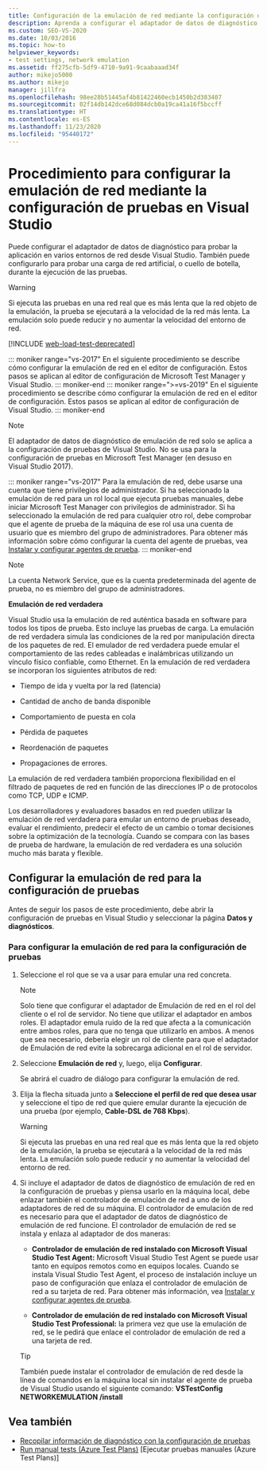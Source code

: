 ```yaml
---
title: Configuración de la emulación de red mediante la configuración de pruebas
description: Aprenda a configurar el adaptador de datos de diagnóstico para probar la aplicación en varios entornos de red de Visual Studio.
ms.custom: SEO-VS-2020
ms.date: 10/03/2016
ms.topic: how-to
helpviewer_keywords:
- test settings, network emulation
ms.assetid: ff275cfb-5df9-4710-9a91-9caabaaad34f
author: mikejo5000
ms.author: mikejo
manager: jillfra
ms.openlocfilehash: 98ee28b51445af4b81422460ecb1450b2d383407
ms.sourcegitcommit: 02f14db142dce68d084dcb0a19ca41a16f5bccff
ms.translationtype: HT
ms.contentlocale: es-ES
ms.lasthandoff: 11/23/2020
ms.locfileid: "95440172"
---
```

# <a name="how-to-configure-network-emulation-using-test-settings-in-visual-studio"></a>Procedimiento para configurar la emulación de red mediante la configuración de pruebas en Visual Studio

Puede configurar el adaptador de datos de diagnóstico para probar la aplicación en varios entornos de red desde Visual Studio. También puede configurarlo para probar una carga de red artificial, o cuello de botella, durante la ejecución de las pruebas.

> [!WARNING]
> Si ejecuta las pruebas en una red real que es más lenta que la red objeto de la emulación, la prueba se ejecutará a la velocidad de la red más lenta. La emulación solo puede reducir y no aumentar la velocidad del entorno de red.

[!INCLUDE [web-load-test-deprecated](includes/web-load-test-deprecated.md)]

::: moniker range="vs-2017"
En el siguiente procedimiento se describe cómo configurar la emulación de red en el editor de configuración. Estos pasos se aplican al editor de configuración de Microsoft Test Manager y Visual Studio.
::: moniker-end
::: moniker range=">=vs-2019"
En el siguiente procedimiento se describe cómo configurar la emulación de red en el editor de configuración. Estos pasos se aplican al editor de configuración de Visual Studio.
::: moniker-end

> [!NOTE]
> El adaptador de datos de diagnóstico de emulación de red solo se aplica a la configuración de pruebas de Visual Studio. No se usa para la configuración de pruebas en Microsoft Test Manager (en desuso en Visual Studio 2017).

::: moniker range="vs-2017"
Para la emulación de red, debe usarse una cuenta que tiene privilegios de administrador. Si ha seleccionado la emulación de red para un rol local que ejecuta pruebas manuales, debe iniciar Microsoft Test Manager con privilegios de administrador. Si ha seleccionado la emulación de red para cualquier otro rol, debe comprobar que el agente de prueba de la máquina de ese rol usa una cuenta de usuario que es miembro del grupo de administradores. Para obtener más información sobre cómo configurar la cuenta del agente de pruebas, vea [Instalar y configurar agentes de prueba](../test/lab-management/install-configure-test-agents.md).
::: moniker-end

> [!NOTE]
> La cuenta Network Service, que es la cuenta predeterminada del agente de prueba, no es miembro del grupo de administradores.

**Emulación de red verdadera**

Visual Studio usa la emulación de red auténtica basada en software para todos los tipos de prueba. Esto incluye las pruebas de carga. La emulación de red verdadera simula las condiciones de la red por manipulación directa de los paquetes de red. El emulador de red verdadera puede emular el comportamiento de las redes cableadas e inalámbricas utilizando un vínculo físico confiable, como Ethernet. En la emulación de red verdadera se incorporan los siguientes atributos de red:

- Tiempo de ida y vuelta por la red (latencia)

- Cantidad de ancho de banda disponible

- Comportamiento de puesta en cola

- Pérdida de paquetes

- Reordenación de paquetes

- Propagaciones de errores.

La emulación de red verdadera también proporciona flexibilidad en el filtrado de paquetes de red en función de las direcciones IP o de protocolos como TCP, UDP e ICMP.

Los desarrolladores y evaluadores basados en red pueden utilizar la emulación de red verdadera para emular un entorno de pruebas deseado, evaluar el rendimiento, predecir el efecto de un cambio o tomar decisiones sobre la optimización de la tecnología. Cuando se compara con las bases de prueba de hardware, la emulación de red verdadera es una solución mucho más barata y flexible.

## <a name="configure-network-emulation-for-your-test-settings"></a>Configurar la emulación de red para la configuración de pruebas

Antes de seguir los pasos de este procedimiento, debe abrir la configuración de pruebas en Visual Studio y seleccionar la página **Datos y diagnósticos**.

### <a name="to-configure-network-emulation-for-your-test-settings"></a>Para configurar la emulación de red para la configuración de pruebas

1. Seleccione el rol que se va a usar para emular una red concreta.

    > [!NOTE]
    > Solo tiene que configurar el adaptador de Emulación de red en el rol del cliente o el rol de servidor. No tiene que utilizar el adaptador en ambos roles. El adaptador emula ruido de la red que afecta a la comunicación entre ambos roles, para que no tenga que utilizarlo en ambos. A menos que sea necesario, debería elegir un rol de cliente para que el adaptador de Emulación de red evite la sobrecarga adicional en el rol de servidor.

2. Seleccione **Emulación de red** y, luego, elija **Configurar**.

     Se abrirá el cuadro de diálogo para configurar la emulación de red.

3. Elija la flecha situada junto a **Seleccione el perfil de red que desea usar** y seleccione el tipo de red que quiere emular durante la ejecución de una prueba (por ejemplo, **Cable-DSL de 768 Kbps**).

    > [!WARNING]
    > Si ejecuta las pruebas en una red real que es más lenta que la red objeto de la emulación, la prueba se ejecutará a la velocidad de la red más lenta. La emulación solo puede reducir y no aumentar la velocidad del entorno de red.

4. Si incluye el adaptador de datos de diagnóstico de emulación de red en la configuración de pruebas y piensa usarlo en la máquina local, debe enlazar también el controlador de emulación de red a uno de los adaptadores de red de su máquina. El controlador de emulación de red es necesario para que el adaptador de datos de diagnóstico de emulación de red funcione. El controlador de emulación de red se instala y enlaza al adaptador de dos maneras:

    - **Controlador de emulación de red instalado con Microsoft Visual Studio Test Agent:** Microsoft Visual Studio Test Agent se puede usar tanto en equipos remotos como en equipos locales. Cuando se instala Visual Studio Test Agent, el proceso de instalación incluye un paso de configuración que enlaza el controlador de emulación de red a su tarjeta de red. Para obtener más información, vea [Instalar y configurar agentes de prueba](../test/lab-management/install-configure-test-agents.md).

    - **Controlador de emulación de red instalado con Microsoft Visual Studio Test Professional:** la primera vez que use la emulación de red, se le pedirá que enlace el controlador de emulación de red a una tarjeta de red.

    > [!TIP]
    > También puede instalar el controlador de emulación de red desde la línea de comandos en la máquina local sin instalar el agente de prueba de Visual Studio usando el siguiente comando: **VSTestConfig NETWORKEMULATION /install**

## <a name="see-also"></a>Vea también

- [Recopilar información de diagnóstico con la configuración de pruebas](../test/collect-diagnostic-information-using-test-settings.md)
- [Run manual tests (Azure Test Plans)](/azure/devops/test/run-manual-tests?view=vsts&preserve-view=true) [Ejecutar pruebas manuales (Azure Test Plans)]
